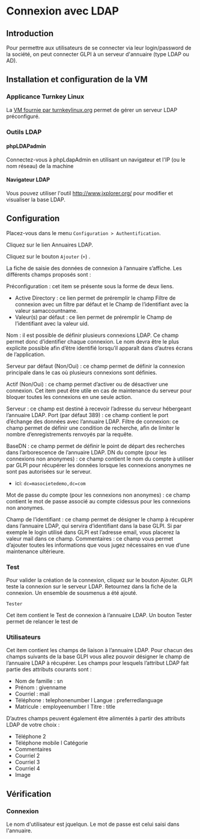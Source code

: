 # Connexion avec LDAP

## Introduction

Pour permettre aux utilisateurs de se connecter via leur login/password de la société, on peut connecter GLPI à un serveur d'annuaire (type LDAP ou AD).

## Installation et configuration de la VM

### Applicance Turnkey Linux

La [VM fournie par turnkeylinux.org](https://www.turnkeylinux.org/openldap) permet de gérer un serveur LDAP préconfiguré.


### Outils LDAP


#### phpLDAPadmin

Connectez-vous à phpLdapAdmin en utilisant un navigateur et l'IP (ou le nom réseau) de la machine

#### Navigateur LDAP

Vous pouvez utiliser l'outil http://www.jxplorer.org/ pour modifier et visualiser la base LDAP.

## Configuration

Placez­-vous dans le menu `Configuration ­> Authentification`.

Cliquez sur le lien Annuaires LDAP.

Cliquez sur le bouton `Ajouter` (`+`) .

La fiche de saisie des données de connexion à l’annuaire s’affiche. Les différents champs proposés sont :

Préconfiguration : cet item se présente sous la forme de deux liens.
 -  Active Directory : ce lien permet de préremplir le champ Filtre de connexion avec un filtre par défaut et le Champ de l’identifiant avec la valeur samaccountname.
 - Valeur(s) par défaut : ce lien permet de préremplir le Champ de l’identifiant avec la valeur uid.

Nom : il est possible de définir plusieurs connexions LDAP. Ce champ permet donc d’identifier chaque connexion. Le nom devra être le plus explicite possible afin d’être identifié lorsqu’il apparaît dans d’autres écrans de l’application.

Serveur par défaut (Non/Oui) : ce champ permet de définir la connexion principale dans le cas où plusieurs connexions sont définies.

Actif (Non/Oui) : ce champ permet d’activer ou de désactiver une connexion. Cet item peut être utile en cas de maintenance du serveur pour bloquer toutes les connexions en une seule action.

Serveur : ce champ est destiné à recevoir l’adresse du serveur hébergeant l’annuaire LDAP. Port (par défaut 389) : ce champ contient le port d’échange des données avec l’annuaire LDAP.
Filtre de connexion: ce champ permet de définir une condition de recherche, afin de limiter le nombre d’enregistrements renvoyés par la requête.

BaseDN : ce champ permet de définir le point de départ des recherches dans l’arborescence de l’annuaire LDAP. DN du compte (pour les connexions non anonymes) : ce champ contient le nom du compte à utiliser par GLPI pour récupérer les données lorsque les connexions anonymes ne sont pas autorisées sur le serveur.

 - ici: `dc=masocietedemo,dc=com`


Mot de passe du compte (pour les connexions non anonymes) : ce champ contient le mot de passe associé au compte ci­dessus pour les connexions non anonymes.

Champ de l’identifiant : ce champ permet de désigner le champ à récupérer dans l’annuaire LDAP, qui servira d’identifiant dans la base GLPI. Si par exemple le login utilisé dans GLPI est l’adresse email, vous placerez la valeur mail dans ce champ.
Commentaires : ce champ vous permet d’ajouter toutes les informations que vous jugez nécessaires en vue d’une maintenance ultérieure.

### Test

Pour valider la création de la connexion, cliquez sur le bouton Ajouter. GLPI teste la connexion sur le serveur LDAP.
Retournez dans la fiche de la connexion. Un ensemble de sous­menus a été ajouté.

`Tester`

   Cet item contient le Test de connexion à l’annuaire LDAP. Un bouton Tester permet de relancer le test de



### Utilisateurs

Cet item contient les champs de liaison à l’annuaire LDAP. Pour chacun des champs suivants de la base GLPI vous allez pouvoir désigner le champ de l’annuaire LDAP à récupérer.
Les champs pour lesquels l’attribut LDAP fait partie des attributs courants sont :

 - Nom de famille : sn
 - Prénom : givenname
 - Courriel : mail
 - Téléphone : telephonenumber l Langue : preferredlanguage
 - Matricule : employeenumber l Titre : title


D’autres champs peuvent également être alimentés à partir des attributs LDAP de votre choix :

 - Téléphone 2
 - Téléphone mobile l Catégorie
 - Commentaires
 - Courriel 2
 - Courriel 3
 - Courriel 4
 - Image


## Vérification
### Connexion

Le nom d'utilisateur est jquelqun. Le mot de passe est celui saisi dans l'annuaire.
